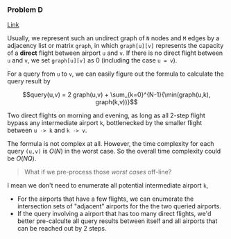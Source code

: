 

### Problem D

[Link](https://www.facebook.com/codingcompetitions/hacker-cup/2022/qualification-round/problems/D)

Usually, we represent such an undirect graph of `N` nodes and `M` edges by a adjacency list or matrix `graph`, in which `graph[u][v]` represents the capacity of a **direct** flight between airport `u` and `v`. If there is no direct flight between `u` and `v`, we set `graph[u][v]` as 0 (including the case `u = v`).

For a query from `u` to `v`, we can easily figure out the formula to calculate the query result by

$$query(u,v) = 2 graph(u,v) + \sum_{k=0}^{N-1}{\min(graph(u,k), graph(k,v))}$$

Two direct flights on morning and evening, as long as all 2-step flight bypass any intermediate airport `k`, bottlenecked by the smaller flight between `u -> k` and `k -> v`.

The formula is not complex at all. However, the time complexity for each query `(u,v)` is $O(N)$ in the worst case. So the overall time complexity could be $O(NQ)$.

> What if we pre-process those *worst cases* off-line?

I mean we don't need to enumerate all potential intermediate airport `k`,

- For the airports that have a few flights, we can enumerate the intersection sets of "adjacent" airports for the the two queried airports.
- If the query involving a airport that has too many direct flights, we'd better pre-calculte all query results between itself and all airports that can be reached out by 2 steps. 
